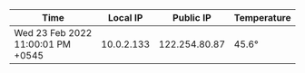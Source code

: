 | Time     | Local IP | Public IP | Temperature |
| ----------- | ----------- | ----------- | ----------- |
| Wed 23 Feb 2022 11:00:01 PM +0545      | 10.0.2.133     | 122.254.80.87  | 45.6° |
